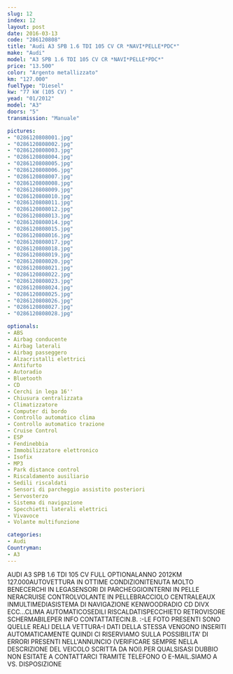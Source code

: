 ```yaml
---
slug: 12
index: 12
layout: post
date: 2016-03-13
code: "286120808"
title: "Audi A3 SPB 1.6 TDI 105 CV CR *NAVI*PELLE*PDC*"
make: "Audi"
model: "A3 SPB 1.6 TDI 105 CV CR *NAVI*PELLE*PDC*"
price: "13.500"
color: "Argento metallizzato"
km: "127.000"
fuelType: "Diesel"
kw: "77 kW (105 CV) "
yead: "01/2012"
model: "A3"
doors: "5"
transmission: "Manuale"

pictures:
- "0286120808001.jpg"
- "0286120808002.jpg"
- "0286120808003.jpg"
- "0286120808004.jpg"
- "0286120808005.jpg"
- "0286120808006.jpg"
- "0286120808007.jpg"
- "0286120808008.jpg"
- "0286120808009.jpg"
- "0286120808010.jpg"
- "0286120808011.jpg"
- "0286120808012.jpg"
- "0286120808013.jpg"
- "0286120808014.jpg"
- "0286120808015.jpg"
- "0286120808016.jpg"
- "0286120808017.jpg"
- "0286120808018.jpg"
- "0286120808019.jpg"
- "0286120808020.jpg"
- "0286120808021.jpg"
- "0286120808022.jpg"
- "0286120808023.jpg"
- "0286120808024.jpg"
- "0286120808025.jpg"
- "0286120808026.jpg"
- "0286120808027.jpg"
- "0286120808028.jpg"

optionals:
- ABS
- Airbag conducente
- Airbag laterali
- Airbag passeggero
- Alzacristalli elettrici
- Antifurto
- Autoradio
- Bluetooth
- CD
- Cerchi in lega 16''
- Chiusura centralizzata
- Climatizzatore
- Computer di bordo
- Controllo automatico clima
- Controllo automatico trazione
- Cruise Control
- ESP
- Fendinebbia
- Immobilizzatore elettronico
- Isofix
- MP3
- Park distance control
- Riscaldamento ausiliario
- Sedili riscaldati
- Sensori di parcheggio assistito posteriori
- Servosterzo
- Sistema di navigazione
- Specchietti laterali elettrici
- Vivavoce
- Volante multifunzione

categories:
- Audi
Countryman:
- A3
---
```

AUDI A3 SPB 1.6 TDI 105 CV FULL OPTIONALANNO 2012KM 127.000AUTOVETTURA IN OTTIME CONDIZIONITENUTA MOLTO BENECERCHI IN LEGASENSORI DI PARCHEGGIOINTERNI IN PELLE NERACRUISE CONTROLVOLANTE IN PELLEBRACCIOLO CENTRALEAUX INMULTIMEDIASISTEMA DI NAVIGAZIONE KENWOODRADIO CD DIVX ECC...CLIMA AUTOMATICOSEDILI RISCALDATISPECCHIETO RETROVISORE SCHERMABILEPER INFO CONTATTATECIN.B. :-LE FOTO PRESENTI SONO QUELLE REALI DELLA VETTURA-I DATI DELLA STESSA VENGONO INSERITI AUTOMATICAMENTE QUINDI CI RISERVIAMO SULLA POSSIBILITA' DI ERRORI PRESENTI NELL'ANNUNCIO (VERIFICARE SEMPRE NELLA DESCRIZIONE DEL VEICOLO SCRITTA DA NOI).PER QUALSISASI DUBBIO NON ESITATE A CONTATTARCI TRAMITE TELEFONO O E-MAIL.SIAMO A VS. DISPOSIZIONE